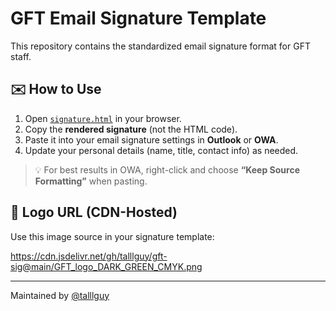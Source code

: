 # GFT Email Signature Template

This repository contains the standardized email signature format for GFT staff.

## ✉️ How to Use

1. Open [`signature.html`](./signature.html) in your browser.
2. Copy the **rendered signature** (not the HTML code).
3. Paste it into your email signature settings in **Outlook** or **OWA**.
4. Update your personal details (name, title, contact info) as needed.

> 💡 For best results in OWA, right-click and choose **“Keep Source Formatting”** when pasting.

## 📎 Logo URL (CDN-Hosted)

Use this image source in your signature template:

https://cdn.jsdelivr.net/gh/talllguy/gft-sig@main/GFT_logo_DARK_GREEN_CMYK.png


---

Maintained by [@talllguy](https://github.com/talllguy)
